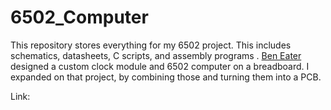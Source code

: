 # 6502_Computer
This repository stores everything for my 6502 project. This includes schematics, datasheets, C scripts, and assembly programs
.
[Ben Eater](https://www.youtube.com/playlist?list=PLowKtXNTBypFbtuVMUVXNR0z1mu7dp7eH) designed a custom clock module and 6502 computer on a breadboard. I expanded on that project, by combining those and turning them into a PCB.

Link: 
